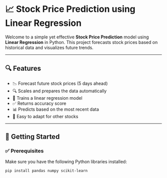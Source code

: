 # 📈 Stock Price Prediction using Linear Regression


Welcome to a simple yet effective **Stock Price Prediction** model using **Linear Regression** in Python. This project forecasts stock prices based on historical data and visualizes future trends.

---

## 🔍 Features

- 📉 Forecast future stock prices (5 days ahead)
- 🔍 Scales and prepares the data automatically
- 🧠 Trains a linear regression model
- ✅ Returns accuracy score
- 📊 Predicts based on the most recent data
- 🔄 Easy to adapt for other stocks

---

## 🚀 Getting Started

### ✅ Prerequisites

Make sure you have the following Python libraries installed:

```bash
pip install pandas numpy scikit-learn

